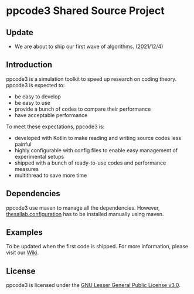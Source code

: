# ppcode3 Shared Source Project
## Update
* We are about to ship our first wave of algorithms. (2021/12/4)
## Introduction
ppcode3 is a simulation toolkit to speed up research on coding theory. ppcode3 is expected to:
* be easy to develop
* be easy to use
* provide a bunch of codes to compare their performance
* have acceptable performance

To meet these expectations, ppcode3 is:
* developed with Kotlin to make reading and writing source codes less painful
* highly configurable with config files to enable easy management of experimental setups
* shipped with a bunch of ready-to-use codes and performance measures
* multithread to save more time
## Dependencies
ppcode3 use maven to manage all the dependencies. However, [thesallab.configuration](https://github.com/zhangyin-github/thesallab.configuration) has to be installed manually using maven.
## Examples
To be updated when the first code is shipped.
For more information, please visit our [Wiki](https://github.com/zhangyin-github/ppcode3/wiki).
## License
ppcode3 is licensed under the [GNU Lesser General Public License v3.0](https://www.gnu.org/licenses/lgpl-3.0-standalone.html). 
